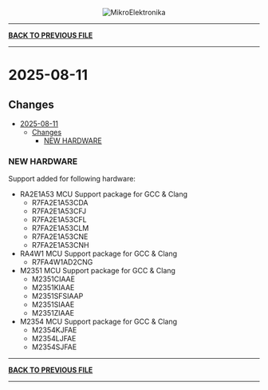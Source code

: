 <p align="center">
  <img src="http://www.mikroe.com/img/designs/beta/logo_small.png?raw=true" alt="MikroElektronika"/>
</p>

---

**[BACK TO PREVIOUS FILE](../changelog.md)**

---

# 2025-08-11

## Changes

- [2025-08-11](#2025-08-11)
  - [Changes](#changes)
    - [NEW HARDWARE](#new-hardware)

### NEW HARDWARE

Support added for following hardware:

+ RA2E1A53 MCU Support package for GCC & Clang
  + R7FA2E1A53CDA
  + R7FA2E1A53CFJ
  + R7FA2E1A53CFL
  + R7FA2E1A53CLM
  + R7FA2E1A53CNE
  + R7FA2E1A53CNH
+ RA4W1 MCU Support package for GCC & Clang
  + R7FA4W1AD2CNG
+ M2351 MCU Support package for GCC & Clang
  + M2351CIAAE
  + M2351KIAAE
  + M2351SFSIAAP
  + M2351SIAAE
  + M2351ZIAAE
+ M2354 MCU Support package for GCC & Clang
  + M2354KJFAE
  + M2354LJFAE
  + M2354SJFAE

---

**[BACK TO PREVIOUS FILE](../changelog.md)**

---
